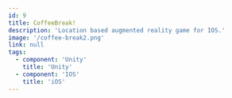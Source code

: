```yaml
---
id: 9
title: CoffeeBreak! 
description: 'Location based augmented reality game for IOS.'
image: '/coffee-break2.png'
link: null
tags: 
  - component: 'Unity'
    title: 'Unity'
  - component: 'IOS'
    title: 'iOS'
---
```

